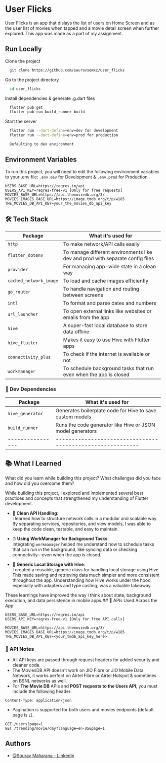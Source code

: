# User Flicks

User Flicks is an app that dislays the list of users on Home Screen and as the user list of movies when tapped and a movie detail screen when further explored. This app was made as a part of my assignment.

## Run Locally

Clone the project

```bash
  git clone https://github.com/sauravsomxz/user_flicks
```

Go to the project directory

```bash
  cd user_flicks
```

Install dependencies & generate .g.dart files

```bash
  flutter pub get
  flutter pub run build_runner build
```

Start the server

```bash
  flutter run --dart-define=env=dev for development
  flutter run --dart-define=env=prod for production

  Defaulting to dev environment
```

## Environment Variables

To run this project, you will need to edit the following environment variables to your .env file:
`.env.dev` for Development & `.env.prod` for Production

```
USERS_BASE_URL=https://reqres.in/api
USERS_API_KEY=reqres-free-v1 [Only for free requests]
MOVIES_BASE_URL=https://api.themoviedb.org/3/
MOVIES_IMAGES_BASE_URL=https://image.tmdb.org/t/p/w185
THE_MOVIES_DB_API_KEY=your_the_movies_db_api_key
```

## 🛠️ Tech Stack

| Package                | What it's used for                                                            |
| ---------------------- | ----------------------------------------------------------------------------- |
| `http`                 | To make network/API calls easily                                              |
| `flutter_dotenv`       | To manage different environments like dev and prod with separate config files |
| `provider`             | For managing app-wide state in a clean way                                    |
| `cached_network_image` | To load and cache images efficiently                                          |
| `go_router`            | To handle navigation and routing between screens                              |
| `intl`                 | To format and parse dates and numbers                                         |
| `url_launcher`         | To open external links like websites or emails from the app                   |
| `hive`                 | A super-fast local database to store data offline                             |
| `hive_flutter`         | Makes it easy to use Hive with Flutter apps                                   |
| `connectivity_plus`    | To check if the internet is available or not                                  |
| `workmanager`          | To schedule background tasks that run even when the app is closed             |

### 🧪 Dev Dependencies

| Package          | What it's used for                                         |
| ---------------- | ---------------------------------------------------------- |
| `hive_generator` | Generates boilerplate code for Hive to save custom models  |
| `build_runner`   | Runs the code generator like Hive or JSON model generators |
| ---------------- | ---------------------------------------------------------- |

## 📚 What I Learned

What did you learn while building this project? What challenges did you face and how did you overcome them?

While building this project, I explored and implemented several best practices and concepts that strengthened my understanding of Flutter development.

- 🔄 **Clean API Handling**:  
  I learned how to structure network calls in a modular and scalable way. By separating services, repositories, and view models, I was able to keep the code clean, testable, and easy to maintain.

- ⏰ **Using WorkManager for Background Tasks**:  
  Integrating `workmanager` helped me understand how to schedule tasks that can run in the background, like syncing data or checking connectivity—even when the app is closed.

- 💾 **Generic Local Storage with Hive**:  
  I created a reusable, generic class for handling local storage using Hive. This made saving and retrieving data much simpler and more consistent throughout the app. Understanding how Hive works under the hood, especially with adapters and type casting, was a valuable takeaway.

These learnings have improved the way I think about state, background execution, and data persistence in mobile apps.## 🔌 APIs Used Across the App

```env
USERS_BASE_URL=https://reqres.in/api
USERS_API_KEY=reqres-free-v1 [Only for free API calls]

MOVIES_BASE_URL=https://api.themoviedb.org/3/
MOVIES_IMAGES_BASE_URL=https://image.tmdb.org/t/p/w185
THE_MOVIES_DB_API_KEY=<your_tmdb_api_key_here>
```

### 🔐 API Notes

- All API keys are passed through request headers for added security and cleaner code.
- The MoviesDB API doesn't work on JIO Fibre or JIO Mobile Data Network, it works perfect on Airtel Fibre or Airtel Hotspot & sometimes on BSNL networks as well.
- For **The Movie DB** APIs and **POST requests to the Users API**, you must include the following header:

```http
Content-Type: application/json
```

- Pagination is supported for both users and movies endpoints (default page is `1`).

```http
GET /users?page=1
GET /trending/movie/day?language=en-US&page=1
```

## Authors

- [@Sourav Maharana - LinkedIn](http://linkedin.com/in/sourav-ranjan-maharana/)
